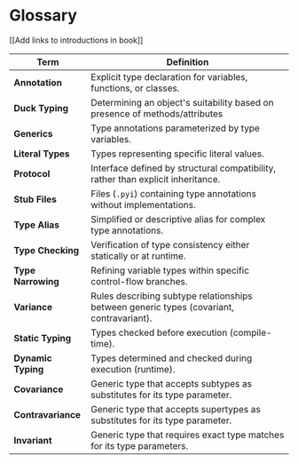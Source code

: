 # Glossary

\[\[Add links to introductions in book]]

| Term               | Definition                                                                               |
| ------------------ | ---------------------------------------------------------------------------------------- |
| **Annotation**     | Explicit type declaration for variables, functions, or classes.                          |
| **Duck Typing**    | Determining an object's suitability based on presence of methods/attributes              |
| **Generics**       | Type annotations parameterized by type variables.                                        |
| **Literal Types**  | Types representing specific literal values.                                              |
| **Protocol**       | Interface defined by structural compatibility, rather than explicit inheritance.         |
| **Stub Files**     | Files (`.pyi`) containing type annotations without implementations.                      |
| **Type Alias**     | Simplified or descriptive alias for complex type annotations.                            |
| **Type Checking**  | Verification of type consistency either statically or at runtime.                        |
| **Type Narrowing** | Refining variable types within specific control-flow branches.                           |
| **Variance**       | Rules describing subtype relationships between generic types (covariant, contravariant). |
| **Static Typing**  | Types checked before execution (compile-time).                                           |
| **Dynamic Typing** | Types determined and checked during execution (runtime).                                 |
| **Covariance**     | Generic type that accepts subtypes as substitutes for its type parameter.                |
| **Contravariance** | Generic type that accepts supertypes as substitutes for its type parameter.              |
| **Invariant**      | Generic type that requires exact type matches for its type parameters.                   |
